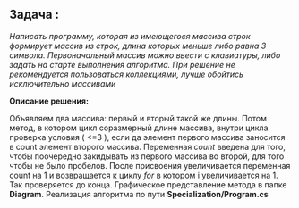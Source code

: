 ## Задача :
*Написать программу, которая из имеющегося массива строк формирует массив из строк, длина которых меньше либо равна 3 символа. Первоначальный массив можно ввести с клавиатуры, либо задать на старте выполнения алгоритма. При решение не рекомендуется пользоваться коллекциями, лучше обойтись исключительно массивами*

__Описание решения:__

Объявляем два массива: первый и вторый такой же длины. Потом метод, в котором цикл соразмерный длине массива, внутри цикла проверка условия ( <=3 ), если да элемент первого массива заносится в count элемент второго массива. Переменная *count* введена для того, чтобы поочередно закидывать из первого массива во второй, для того чтобы не было пробелов. После присвоения увеличивается переменная count на 1 и возвращается к циклу *for* в котором i увеличивается на 1. Так проверяется до конца.
Графическое представление метода в папке **Diagram**.
Реализация алгоритма по пути **Specialization/Program.cs**